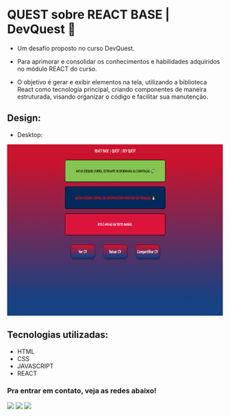 # QUEST sobre REACT BASE | DevQuest 🚀

* Um desafio proposto no curso DevQuest.

* Para aprimorar e consolidar os conhecimentos e habilidades adquiridos no módulo REACT do curso. 

* O objetivo é gerar e exibir elementos na tela, utilizando a biblioteca React como tecnologia principal, criando componentes de maneira estruturada, visando organizar o código e facilitar sua manutenção.


## Design:
* Desktop:
<img height="400em" src="./src/design/design-desktop.PNG" alt="Projeto React Base - Versão Desktop">

## Tecnologias utilizadas:

 * HTML
 * CSS
 * JAVASCRIPT
 * REACT

 ### Pra entrar em contato, veja as redes abaixo!
 
<div> 
  <a href="https://instagram.com/maticorrea10" target="_blank"><img src="https://img.shields.io/badge/-Instagram-%23E4405F?style=for-the-badge&logo=instagram&logoColor=white" target="_blank"></a>
  <a href = "https://matiasecorrea19@gmail.com"><img src="https://img.shields.io/badge/-Gmail-%23333?style=for-the-badge&logo=gmail&logoColor=white" target="_blank"></a>
  <a href="https://www.linkedin.com/in/matías-ezequiel-correa" target="_blank"><img src="https://img.shields.io/badge/-LinkedIn-%230077B5?style=for-the-badge&logo=linkedin&logoColor=white" target="_blank"></a> 
</div>
